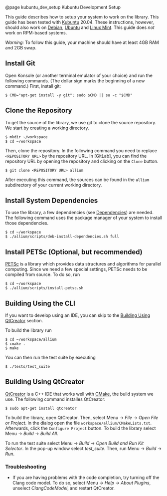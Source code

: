 @page kubuntu_dev_setup Kubuntu Development Setup

This guide describes how to setup your system to work on the library. This
guide has been tested with [Kubuntu] 20.04. These instructions, however,
should also work on [Debian], [Ubuntu] and [Linux Mint]. This guide does
*not* work on RPM-based systems.

*Warning:* To follow this guide, your machine should have at least 4GB RAM and
2GB swap.

## Install Git

Open Konsole (or another terminal emulator of your choice) and run the
following commands. (The dollar sign marks the beginning of a new command.)
First, install git:

    $ CMD="apt-get install -y git"; sudo $CMD || su -c "$CMD"

## Clone the Repository

To get the source of the library, we use git to clone the source repository.
We start by creating a working directory.

    $ mkdir ~/workspace
    $ cd ~/workspace

Then, clone the repository. In the following command you need to replace
`<REPOSITORY URL>` by the repository URL. In [GitLab], you can find the
repository URL by opening the repository and clicking on the `Clone` button.

    $ git clone <REPOSITORY URL> allium

After executing this command, the sources can be found in the `allium`
subdirectory of your current working directory.

## Install System Dependencies

To use the library, a few dependencies (see [Dependencies]) are needed. The
following command uses the package manager of your system to install those
dependencies.

    $ cd ~/workspace
    $ ./allium/scripts/deb-install-dependencies.sh full

## Install PETSc (Optional, but recommended)

[PETSc] is a library which provides data structures and algorithms for
parallel computing. Since we need a few special settings, PETSc needs to be
compiled from source. To do so, run

    $ cd ~/workspace
    $ ./allium/scripts/install-petsc.sh

## Building Using the CLI

If you want to develop using an IDE, you can skip to the
[Building Using QtCreator](#building-using-qtcreator) section.

To build the library run

    $ cd ~/workspace/allium
    $ cmake .
    $ make

You can then run the test suite by executing

    $ ./tests/test_suite

## Building Using QtCreator

[QtCreator] is a C++ IDE that works well with [CMake], the build system we
use. The following command installes QtCreator:

    $ sudo apt-get install qtcreator

To build the library, open QtCreator.
Then, select Menu -> *File* -> *Open File or Project*. In the dialog open the file
`workspace/allium/CMakeLists.txt`. Afterwards, click the `Configure Project`
button. To build the library select Menu -> *Build* -> *Build All*.

To run the test suite select Menu -> *Build* -> *Open Build and Run Kit
Selector*. In the pop-up window select *test_suite*. Then, run
Menu -> *Build* -> *Run*.

### Troubleshooting

- If you are having problems with the code completion, try turning off the
  Clang code model. To do so, select Menu -> *Help* -> *About Plugins*,
  unselect *ClangCodeModel*, and restart QtCreator.

[Kubuntu]: https://kubuntu.org/
[Debian]: https://debian.org/
[Ubuntu]: https://ubuntu.com/
[Linux Mint]: https://linuxmint.com/
[QtCreator]: https://www.qt.io/product/development-tools
[CMake]: https://cmake.org
[Dependencies]: ../INSTALL.md#dependencies
[PETSc]: https://www.mcs.anl.gov/petsc/
